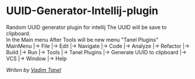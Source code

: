 # UUID-Generator-Intellij-plugin
<div>
Random UUID generator plugin for intellij
The UUID will be save to clipboard.
</div>
<div>
In the Main menu After Tools will be new menu "Tanel Plugins"

<div>
 MainMenu
  |-> File
  |-> Edit
  |-> Navigate
  |-> Code
  |-> Analyze
  |-> Refactor
  |-> Build
  |-> Run
  |-> Tools
  |-> Tanel Plugins
       |-> Generate UUID to clipboard
  |-> VCS
  |-> Window
  |-> Help
 </div>
</div> 
 
<em>Writen by <a href='https://www.linkedin.com/in/vadim-tanel-13088062'>Vadim Tanel</a></em>
